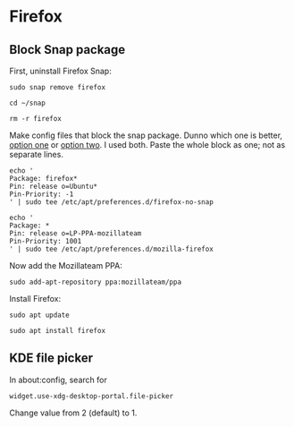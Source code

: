 # Firefox

## Block Snap package

First, uninstall Firefox Snap:

`sudo snap remove firefox`

`cd ~/snap`

`rm -r firefox`


Make config files that block the snap package. Dunno which one is better, [option one](https://www.debugpoint.com/remove-firefox-snap-ubuntu/) or [option two](https://www.omgubuntu.co.uk/2022/04/how-to-install-firefox-deb-apt-ubuntu-22-04). I used both.
Paste the whole block as one; not as separate lines.

```
echo '
Package: firefox*
Pin: release o=Ubuntu*
Pin-Priority: -1
' | sudo tee /etc/apt/preferences.d/firefox-no-snap
```

```
echo '
Package: *
Pin: release o=LP-PPA-mozillateam
Pin-Priority: 1001
' | sudo tee /etc/apt/preferences.d/mozilla-firefox
```

Now add the Mozillateam PPA:

`sudo add-apt-repository ppa:mozillateam/ppa`

Install Firefox:

`sudo apt update`

`sudo apt install firefox`


## KDE file picker

In about:config, search for

`widget.use-xdg-desktop-portal.file-picker`

Change value from 2 (default) to 1.
